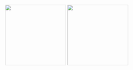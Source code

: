 <p float="left">
  <img src="https://github.com/user-attachments/assets/e27983fe-eb06-46c3-90a0-cc166a712bf2" width="200" />
  <img src="https://github.com/user-attachments/assets/684f6707-b97b-4411-8c7b-946691f52e8a" width="200" />
</p>
